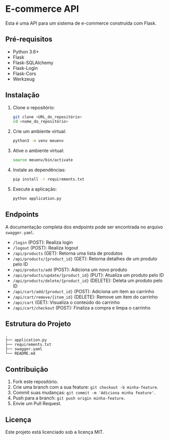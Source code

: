 # E-commerce API

Esta é uma API para um sistema de e-commerce construída com Flask.

## Pré-requisitos

- Python 3.6+
- Flask
- Flask-SQLAlchemy
- Flask-Login
- Flask-Cors
- Werkzeug

## Instalação

1. Clone o repositório:

    ```bash
    git clone <URL_do_repositório>
    cd <nome_do_repositório>
    ```

2. Crie um ambiente virtual:

    ```bash
    python3 -m venv meuenv
    ```

3. Ative o ambiente virtual:

    ```bash
    source meuenv/bin/activate
    ```

4. Instale as dependências:

    ```bash
    pip install -r requirements.txt
    ```

5. Execute a aplicação:

    ```bash
    python application.py
    ```

## Endpoints

A documentação completa dos endpoints pode ser encontrada no arquivo `swagger.yaml`.

- `/login` (POST): Realiza login
- `/logout` (POST): Realiza logout
- `/api/products` (GET): Retorna uma lista de produtos
- `/api/products/{product_id}` (GET): Retorna detalhes de um produto pelo ID
- `/api/products/add` (POST): Adiciona um novo produto
- `/api/products/update/{product_id}` (PUT): Atualiza um produto pelo ID
- `/api/products/delete/{product_id}` (DELETE): Deleta um produto pelo ID
- `/api/cart/add/{product_id}` (POST): Adiciona um item ao carrinho
- `/api/cart/remove/{item_id}` (DELETE): Remove um item do carrinho
- `/api/cart` (GET): Visualiza o conteúdo do carrinho
- `/api/cart/checkout` (POST): Finaliza a compra e limpa o carrinho


## Estrutura do Projeto

```
.
├── application.py
├── requirements.txt
├── swagger.yaml
└── README.md
```



## Contribuição

1. Fork este repositório.
2. Crie uma branch com a sua feature: `git checkout -b minha-feature`.
3. Commit suas mudanças: `git commit -m 'Adiciona minha feature'`.
4. Push para a branch: `git push origin minha-feature`.
5. Envie um Pull Request.

## Licença

Este projeto está licenciado sob a licença MIT.

